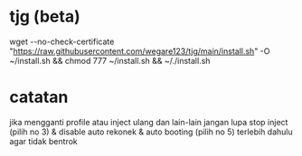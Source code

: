 # tjg (beta)
wget --no-check-certificate "https://raw.githubusercontent.com/wegare123/tjg/main/install.sh" -O ~/install.sh && chmod 777 ~/install.sh && ~/./install.sh

# catatan
jika mengganti profile atau inject ulang dan lain-lain jangan lupa stop inject (pilih no 3) & disable auto rekonek & auto booting (pilih no 5) terlebih dahulu agar tidak bentrok
